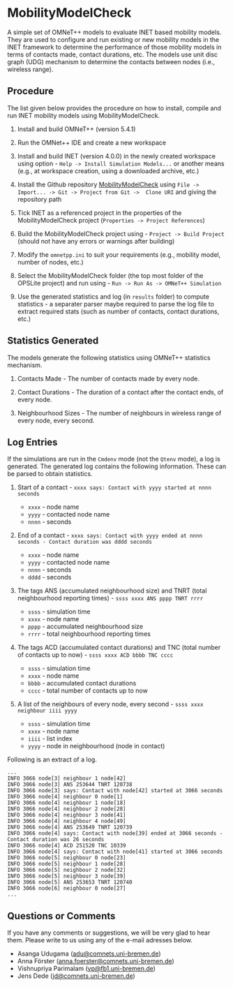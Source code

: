 # MobilityModelCheck

A simple set of OMNeT++ models to evaluate INET based mobility models. They are used to configure and run existing or new mobility models in the INET framework to determine the performance of those mobility models in terms of contacts made, contact durations, etc. The models use unit disc graph (UDG) mechanism to determine the contacts between nodes (i.e., wireless range).


## Procedure
The list given below provides the procedure on how to install, compile and run INET mobility models using MobilityModelCheck.


1. Install and build OMNeT++ (version 5.4.1)

2. Run the OMNet++ IDE and create a new workspace

3. Install and build INET (version 4.0.0) in the newly created workspace using option - `Help -> Install Simulation Models...` or another means (e.g., at workspace creation, using a downloaded archive, etc.)

4. Install the Github repository [MobilityModelCheck](https://github.com/ComNets-Bremen/MobilityModelCheck.git) using `File -> Import... -> Git -> Project from Git ->  Clone URI` and giving the repository path

5. Tick INET as a referenced project in the properties of the MobilityModelCheck project (`Properties -> Project References`)

5. Build the MobilityModelCheck project using - `Project -> Build Project` (should not have any errors or warnings after building)

6. Modify the `omnetpp.ini` to suit your requirements (e.g., mobility model, number of nodes, etc.)

7. Select the MobilityModelCheck folder (the top most folder of the OPSLite project) and run using - `Run -> Run As -> OMNeT++ Simulation`

8. Use the generated statistics and log (in `results` folder) to compute statistics - a separater parser maybe required to parse the log file to extract required stats (such as number of contacts, contact durations, etc.)



## Statistics Generated

The models generate the following statistics using OMNeT++ statistics mechanism.

1. Contacts Made - The number of contacts made  by every node.

2. Contact Durations - The duration of a contact after the contact ends, of every node.  

3. Neighbourhood Sizes - The number of neighbours in wireless range of every node, every second.



## Log Entries

If the simulations are run in the `Cmdenv` mode (not the `Qtenv` mode), a log is generated. The generated log contains the following information. These can be parsed to obtain statistics.

1. Start of a contact - `xxxx says: Contact with yyyy started at nnnn seconds`
   - `xxxx` - node name
   - `yyyy` - contacted node name
   - `nnnn` - seconds

2. End of a contact - `xxxx says: Contact with yyyy ended at nnnn seconds - Contact duration was dddd seconds`
   - `xxxx` - node name
   - `yyyy` - contacted node name
   - `nnnn` - seconds
   - `dddd` - seconds

3. The tags ANS (accumulated neighbourhood size) and TNRT (total neighbourhood reporting times) - `ssss xxxx ANS pppp TNRT rrrr`
   - `ssss` - simulation time
   - `xxxx` - node name
   - `pppp` - accumulated neighbourhood size
   - `rrrr` - total neighbourhood reporting times

4. The tags ACD (accumulated contact durations) and TNC (total number of contacts up to now) - `ssss xxxx ACD bbbb TNC cccc`
   - `ssss` - simulation time
   - `xxxx` - node name
   - `bbbb` - accumulated contact durations
   - `cccc` - total number of contacts up to now

5. A list of the neighbours of every node, every second - `ssss xxxx neighbour iiii yyyy`
   - `ssss` - simulation time
   - `xxxx` - node name
   - `iiii` - list index
   - `yyyy` - node in neighbourhood (node in contact)

Following is an extract of a log.


```
...
INFO 3066 node[3] neighbour 1 node[42]
INFO 3066 node[3] ANS 253644 TNRT 120738
INFO 3066 node[3] says: Contact with node[42] started at 3066 seconds 
INFO 3066 node[4] neighbour 0 node[1]
INFO 3066 node[4] neighbour 1 node[18]
INFO 3066 node[4] neighbour 2 node[28]
INFO 3066 node[4] neighbour 3 node[41]
INFO 3066 node[4] neighbour 4 node[49]
INFO 3066 node[4] ANS 253649 TNRT 120739
INFO 3066 node[4] says: Contact with node[39] ended at 3066 seconds - Contact duration was 26 seconds 
INFO 3066 node[4] ACD 251520 TNC 10339
INFO 3066 node[4] says: Contact with node[41] started at 3066 seconds 
INFO 3066 node[5] neighbour 0 node[23]
INFO 3066 node[5] neighbour 1 node[28]
INFO 3066 node[5] neighbour 2 node[32]
INFO 3066 node[5] neighbour 3 node[39]
INFO 3066 node[5] ANS 253653 TNRT 120740
INFO 3066 node[6] neighbour 0 node[27]
...
```


## Questions or Comments

If you have any comments or suggestions, we will be very glad to hear them. Please write to us using any of the e-mail adresses below.

  - Asanga Udugama (adu@comnets.uni-bremen.de)
  - Anna Förster (anna.foerster@comnets.uni-bremen.de)
  - Vishnupriya Parimalam (vp@fb1.uni-bremen.de)
  - Jens Dede (jd@comnets.uni-bremen.de)

